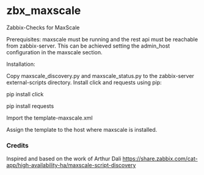 # zbx_maxscale
Zabbix-Checks for MaxScale

Prerequisites:
maxscale must be running and the rest api must be reachable from zabbix-server. This can be achieved setting the admin_host configuration in the maxscale section.

Installation:

Copy maxscale_discovery.py and maxscale_status.py to the zabbix-server external-scripts directory.
Install click and requests using pip:

pip install click

pip install requests

Import the 
template-maxscale.xml

Assign the template to the host where maxscale is installed.

### Credits
Inspired and based on the work of Arthur Dali
https://share.zabbix.com/cat-app/high-availability-ha/maxscale-script-discovery
